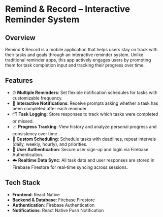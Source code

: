 # Remind & Record – Interactive Reminder System

## Overview
Remind & Record is a mobile application that helps users stay on track with their tasks and goals through an interactive reminder system. Unlike traditional reminder apps, this app actively engages users by prompting them for task completion input and tracking their progress over time.

## Features

- ⏰ **Multiple Reminders**: Set flexible notification schedules for tasks with customizable frequency.
- 📲 **Interactive Notifications**: Receive prompts asking whether a task has been completed after each reminder.
- 🗂️ **Task Logging**: Store responses to track which tasks were completed or missed.
- 📈 **Progress Tracking**: View history and analyze personal progress and consistency over time.
- 📅 **Custom Scheduling**: Schedule tasks with deadlines, repeat intervals (daily, weekly, hourly), and priorities.
- 🔐 **User Authentication**: Secure user sign-up and login via Firebase Authentication.
- ☁️ **Realtime Data Sync**: All task data and user responses are stored in Firebase Firestore for real-time syncing across sessions.

## Tech Stack

- **Frontend**: React Native  
- **Backend & Database**: Firebase Firestore  
- **Authentication**: Firebase Authentication  
- **Notifications**: React Native Push Notification  



